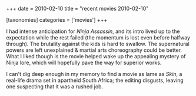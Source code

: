 +++
date = 2010-02-10
title = "recent movies 2010-02-10"

[taxonomies]
categories = ['movies']
+++

I had intense anticipation for *Ninja Assassin*, and its intro lived up
to the expectation while the rest failed (the momentum is lost even
before halfway through). The brutality against the kids is hard to
swallow. The supernatural powers are left unexplained & martial arts
choreography could be better. What I liked though is the movie helped
wake up the appealing mystery of Ninja lore, which will hopefully pave
the way for superior works.

I can't dig deep enough in my memory to find a movie as lame as *Skin*,
a real-life drama set in apartheid South Africa; the editing disgusts,
leaving one suspecting that it was a rushed job.
